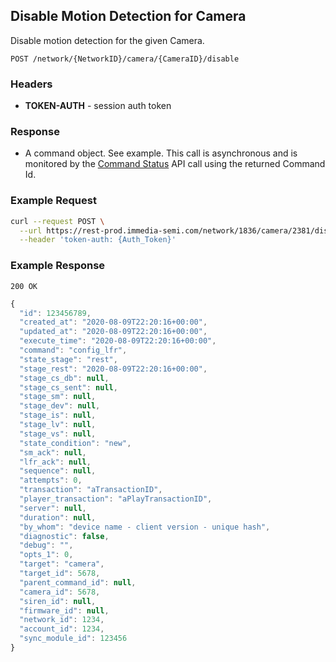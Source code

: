 ## Disable Motion Detection for Camera

Disable motion detection for the given Camera.  

`POST /network/{NetworkID}/camera/{CameraID}/disable`

### Headers
- **TOKEN-AUTH** -  session auth token


### Response
- A command object.  See example.  This call is asynchronous and is monitored by the [Command Status](../network/command.md) API call using the returned Command Id.

### Example Request
```sh
curl --request POST \
  --url https://rest-prod.immedia-semi.com/network/1836/camera/2381/disable \
  --header 'token-auth: {Auth_Token}'
```

### Example Response
`200 OK`

```javascript
{
  "id": 123456789,
  "created_at": "2020-08-09T22:20:16+00:00",
  "updated_at": "2020-08-09T22:20:16+00:00",
  "execute_time": "2020-08-09T22:20:16+00:00",
  "command": "config_lfr",
  "state_stage": "rest",
  "stage_rest": "2020-08-09T22:20:16+00:00",
  "stage_cs_db": null,
  "stage_cs_sent": null,
  "stage_sm": null,
  "stage_dev": null,
  "stage_is": null,
  "stage_lv": null,
  "stage_vs": null,
  "state_condition": "new",
  "sm_ack": null,
  "lfr_ack": null,
  "sequence": null,
  "attempts": 0,
  "transaction": "aTransactionID",
  "player_transaction": "aPlayTransactionID",
  "server": null,
  "duration": null,
  "by_whom": "device name - client version - unique hash",
  "diagnostic": false,
  "debug": "",
  "opts_1": 0,
  "target": "camera",
  "target_id": 5678,
  "parent_command_id": null,
  "camera_id": 5678,
  "siren_id": null,
  "firmware_id": null,
  "network_id": 1234,
  "account_id": 1234,
  "sync_module_id": 123456
}



